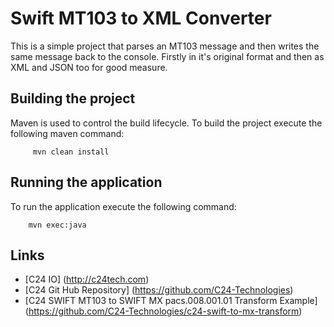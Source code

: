 # Swift MT103 to XML Converter

This is a simple project that parses an MT103 message and then writes the same message back to the console. Firstly in it's original format and then as XML and JSON too for good measure.

## Building the project

Maven is used to control the build lifecycle.
To build the project execute the following maven command:

```
     mvn clean install 
```    
 
## Running the application

To run the application execute the following command:

```
	mvn exec:java
```

## Links

* [C24 IO] (http://c24tech.com)
* [C24 Git Hub Repository] (https://github.com/C24-Technologies)
* [C24 SWIFT MT103 to SWIFT MX pacs.008.001.01 Transform Example] (https://github.com/C24-Technologies/c24-swift-to-mx-transform)